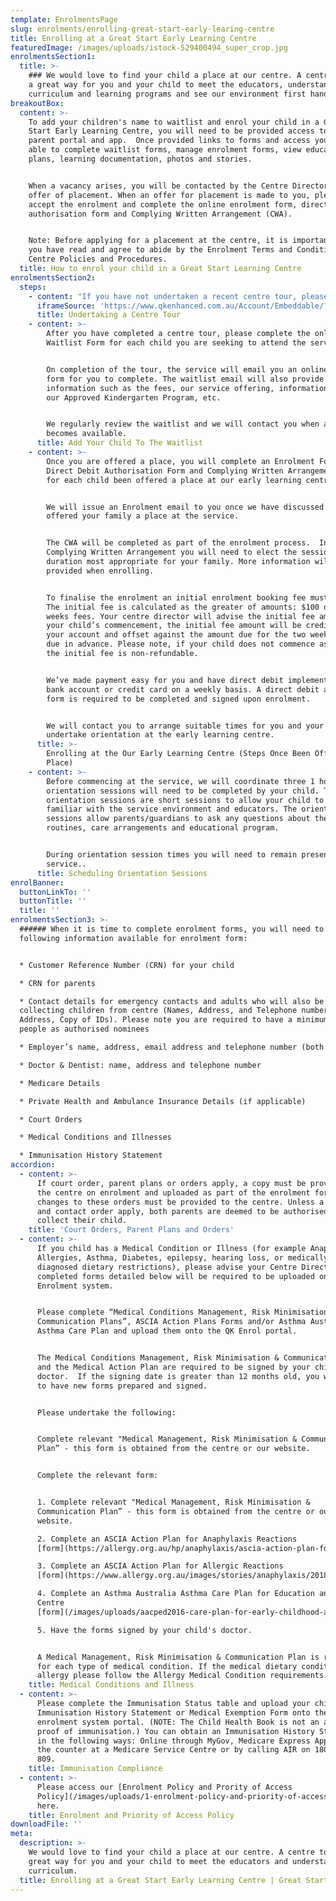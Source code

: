 ```yaml
---
template: EnrolmentsPage
slug: enrolments/enrolling-great-start-early-learing-centre
title: Enrolling at a Great Start Early Learning Centre
featuredImage: /images/uploads/istock-529400494_super_crop.jpg
enrolmentsSection1:
  title: >-
    ### We would love to find your child a place at our centre. A centre tour is
    a great way for you and your child to meet the educators, understand our
    curriculum and learning programs and see our environment first hand.
breakoutBox:
  content: >-
    To add your children's name to waitlist and enrol your child in a Great
    Start Early Learning Centre, you will need to be provided access to OWNA
    parent portal and app.  Once provided links to forms and access you will be
    able to complete waitlist forms, manage enrolment forms, view educational
    plans, learning documentation, photos and stories. 


    When a vacancy arises, you will be contacted by the Centre Director with an
    offer of placement. When an offer for placement is made to you, please
    accept the enrolment and complete the online enrolment form, direct debit
    authorisation form and Complying Written Arrangement (CWA).


    Note: Before applying for a placement at the centre, it is important that
    you have read and agree to abide by the Enrolment Terms and Conditions,
    Centre Policies and Procedures.
  title: How to enrol your child in a Great Start Learning Centre
enrolmentsSection2:
  steps:
    - content: "If you have not undertaken a recent centre tour, please contact us\_to arrange a suitable time to show you why attending our early learning centre\_is the best choice for your child’s early education and care. Please contact us and we will book your private tour. You can we see first-hand why we are rated \"Exceeding\" National Quality Standards."
      iframeSource: 'https://www.qkenhanced.com.au/Account/Embeddable/?databaseId=5583'
      title: Undertaking a Centre Tour
    - content: >-
        After you have completed a centre tour, please complete the online
        Waitlist Form for each child you are seeking to attend the service. 


        On completion of the tour, the service will email you an online waitlist
        form for you to complete. The waitlist email will also provide other
        information such as the fees, our service offering, information about
        our Approved Kindergarten Program, etc.


        We regularly review the waitlist and we will contact you when a place
        becomes available.
      title: Add Your Child To The Waitlist
    - content: >-
        Once you are offered a place, you will complete an Enrolment Form,
        Direct Debit Authorisation Form and Complying Written Arrangement (CWA)
        for each child been offered a place at our early learning centre. 


        We will issue an Enrolment email to you once we have discussed and
        offered your family a place at the service.


        The CWA will be completed as part of the enrolment process.  In the
        Complying Written Arrangement you will need to elect the session
        duration most appropriate for your family. More information will be
        provided when enrolling.


        To finalise the enrolment an initial enrolment booking fee must be paid.
        The initial fee is calculated as the greater of amounts: $100 or two
        weeks fees. Your centre director will advise the initial fee amount. On
        your child’s commencement, the initial fee amount will be credited to
        your account and offset against the amount due for the two weeks fees
        due in advance. Please note, if your child does not commence as booked,
        the initial fee is non-refundable.


        We’ve made payment easy for you and have direct debit implemented via
        bank account or credit card on a weekly basis. A direct debit authority
        form is required to be completed and signed upon enrolment.


        We will contact you to arrange suitable times for you and your child to
        undertake orientation at the early learning centre.
      title: >-
        Enrolling at the Our Early Learning Centre (Steps Once Been Offered a
        Place)
    - content: >-
        Before commencing at the service, we will coordinate three 1 hour
        orientation sessions will need to be completed by your child. The
        orientation sessions are short sessions to allow your child to become
        familiar with the service environment and educators. The orientation
        sessions allow parents/guardians to ask any questions about the
        routines, care arrangements and educational program.


        During orientation session times you will need to remain present in the
        service..
      title: Scheduling Orientation Sessions
enrolBanner:
  buttonLinkTo: ''
  buttonTitle: ''
  title: ''
enrolmentsSection3: >-
  ###### When it is time to complete enrolment forms, you will need to have the
  following information available for enrolment form:


  * Customer Reference Number (CRN) for your child

  * CRN for parents

  * Contact details for emergency contacts and adults who will also be
  collecting children from centre (Names, Address, and Telephone numbers, Email
  Address, Copy of IDs). Please note you are required to have a minimum of two
  people as authorised nominees

  * Employer’s name, address, email address and telephone number (both parents)

  * Doctor & Dentist: name, address and telephone number

  * Medicare Details

  * Private Health and Ambulance Insurance Details (if applicable)

  * Court Orders

  * Medical Conditions and Illnesses

  * Immunisation History Statement
accordion:
  - content: >-
      If court order, parent plans or orders apply, a copy must be provided to
      the centre on enrolment and uploaded as part of the enrolment form. Any
      changes to these orders must be provided to the centre. Unless a custody
      and contact order apply, both parents are deemed to be authorised to
      collect their child.
    title: 'Court Orders, Parent Plans and Orders'
  - content: >-
      If you child has a Medical Condition or Illness (for example Anaphylaxis,
      Allergies, Asthma, Diabetes, epilepsy, hearing loss, or medically
      diagnosed dietary restrictions), please advise your Centre Director. The
      completed forms detailed below will be required to be uploaded onto the
      Enrolment system.


      Please complete “Medical Conditions Management, Risk Minimisation &
      Communication Plans”, ASCIA Action Plans Forms and/or Asthma Australia
      Asthma Care Plan and upload them onto the QK Enrol portal. 


      The Medical Conditions Management, Risk Minimisation & Communication Plans
      and the Medical Action Plan are required to be signed by your child’s
      doctor.  If the signing date is greater than 12 months old, you will need
      to have new forms prepared and signed.


      Please undertake the following:


      Complete relevant "Medical Management, Risk Minimisation & Communication
      Plan” - this form is obtained from the centre or our website.


      Complete the relevant form:


      1. Complete relevant "Medical Management, Risk Minimisation &
      Communication Plan” - this form is obtained from the centre or our
      website.

      2. Complete an ASCIA Action Plan for Anaphylaxis Reactions
      [form](https://allergy.org.au/hp/anaphylaxis/ascia-action-plan-for-anaphylaxis/)

      3. Complete an ASCIA Action Plan for Allergic Reactions
      [form](https://www.allergy.org.au/images/stories/anaphylaxis/2018/ASCIA_Action_Plan_Allergic_Reactions_Green_2018.pdf)

      4. Complete an Asthma Australia Asthma Care Plan for Education and Care
      Centre
      [form](/images/uploads/aacped2016-care-plan-for-early-childhood-a4-1-.pdf)

      5. Have the forms signed by your child's doctor.


      A Medical Management, Risk Minimisation & Communication Plan is required
      for each type of medical condition. If the medical dietary condition is an
      allergy please follow the Allergy Medical Condition requirements.
    title: Medical Conditions and Illness
  - content: >-
      Please complete the Immunisation Status table and upload your child’s
      Immunisation History Statement or Medical Exemption Form onto the
      enrolment system portal. (NOTE: The Child Health Book is not an accepted
      proof of immunisation.) You can obtain an Immunisation History Statement
      in the following ways: Online through MyGov, Medicare Express App, over
      the counter at a Medicare Service Centre or by calling AIR on 1800 653
      809.
    title: Immunisation Compliance
  - content: >-
      Please access our [Enrolment Policy and Prority of Access
      Policy](/images/uploads/1-enrolment-policy-and-priority-of-access-policy_06-2020.pdf)
      here.
    title: Enrolment and Priority of Access Policy
downloadFile: ''
meta:
  description: >-
    We would love to find your child a place at our centre. A centre tour is a
    great way for you and your child to meet the educators and understand our
    curriculum. 
  title: Enrolling at a Great Start Early Learning Centre | Great Start ELC
---
```


